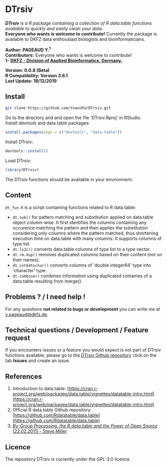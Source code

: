 # DTrsiv
_**DTrsiv** is a R package containing a collection of R data.table functions available to quickly and easily clean your data._  
**Everyone who wants is welcome to contribute!** Currently the package is available to DKFZ data enthousiast biologists and bioinformaticians.  

**Author: PAGEAUD Y.<sup>1</sup>**  
**Contributors:** Everyone who wants is welcome to contribute!  
**1-** [**DKFZ - Division of Applied Bioinformatics, Germany.**](https://www.dkfz.de/en/applied-bioinformatics/index.php)  

**Version: 0.0.8 (Beta)**  
**R Compatibility: Version 3.6.1**  
**Last Update: 18/12/2019**  


## Install

```bash
git clone https://github.com/YoannPa/DTrsiv.git
```

Go to the directory and and open the file 'DTrsiv.Rproj' in RStudio.  
Install devtools and data.table packages:  
```R
install.packages(pkgs = c("devtools", "data.table"))
```

Install DTrsiv:  
```R
devtools::install()
```

Load DTrsiv:
```R
library(DTrsiv)
```

The DTrsiv functions should be available in your environment.

## Content
`dt_fun.R` is a script containing functions related to R data.table:  
* `dt.sub()` for pattern matching and substitution applied on data.table object column-wise. It first identifies the columns containing any occurence matching the pattern and then applies the substitution considering only columns where the pattern matched, thus shortening execution time on data.table with many columns. It supports columns of type list.  
* `dt.ls2c()` converts data.table columns of type list to a type vector.  
* `dt.rm.dup()` removes duplicated columns based on their content (not on their names).  
* `dt.int64tochar()` converts columns of 'double.integer64' type into 'character' type.  
* `dt.combine()` combines information using duplicated colnames of a data.table resulting from merge().  

## Problems ? / I need help !
For any questions **not related to bugs or development** you can write me at [y.pageaud@dkfz.de](y.pageaud@dkfz.de).
 
## Technical questions / Development / Feature request
If you encounters issues or a feature you would expect is not part of DTrsiv functions available, please go to the [DTrsiv Github repository](https://github.com/YoannPa/DTrsiv) click on the tab **Issues** and create an issue.  

## References
1. Introduction to data.table: [https://cran.r-project.org/web/packages/data.table/vignettes/datatable-intro.html](https://cran.r-project.org/web/packages/data.table/vignettes/datatable-intro.html)  
2. Official R data.table Github repository: [https://github.com/Rdatatable/data.table](https://github.com/Rdatatable/data.table)  
3. [_By-Group Processing, the R data.table and the Power of Open Source_ (22.02.2011) - Steve Miller](https://www.information-management.com/opinion/by-group-processing-the-r-datatable-and-the-power-of-open-source)  

## Licence
The repository DTrsiv is currently under the GPL-3.0 licence.  

